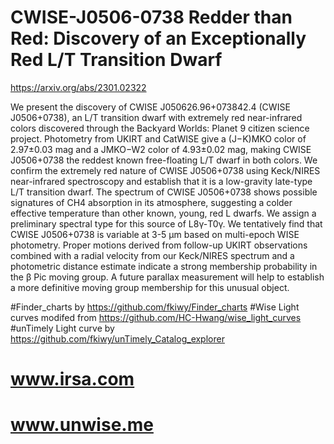 # CWISE-J0506-0738 Redder than Red: Discovery of an Exceptionally Red L/T Transition Dwarf

https://arxiv.org/abs/2301.02322

We present the discovery of CWISE J050626.96+073842.4 (CWISE J0506+0738), an L/T transition dwarf with extremely red near-infrared colors discovered through the Backyard Worlds: Planet 9 citizen science project. Photometry from UKIRT and CatWISE give a (J−K)MKO color of 2.97±0.03 mag and a JMKO−W2 color of 4.93±0.02 mag, making CWISE J0506+0738 the reddest known free-floating L/T dwarf in both colors. We confirm the extremely red nature of CWISE J0506+0738 using Keck/NIRES near-infrared spectroscopy and establish that it is a low-gravity late-type L/T transition dwarf. The spectrum of CWISE J0506+0738 shows possible signatures of CH4 absorption in its atmosphere, suggesting a colder effective temperature than other known, young, red L dwarfs. We assign a preliminary spectral type for this source of L8γ-T0γ. We tentatively find that CWISE J0506+0738 is variable at 3-5 μm based on multi-epoch WISE photometry. Proper motions derived from follow-up UKIRT observations combined with a radial velocity from our Keck/NIRES spectrum and a photometric distance estimate indicate a strong membership probability in the β Pic moving group. A future parallax measurement will help to establish a more definitive moving group membership for this unusual object.

#Finder_charts by https://github.com/fkiwy/Finder_charts 
#Wise Light curves modifed from https://github.com/HC-Hwang/wise_light_curves  
#unTimely Light curve by https://github.com/fkiwy/unTimely_Catalog_explorer 
# www.irsa.com 
# www.unwise.me 

